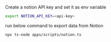 
Create a notion API key and set it as env variable
```bash
export NOTION_API_KEY=<api-key>
```

run below command to export data from Notion
```bash
npx ts-node apps/scripts/notion.ts
```